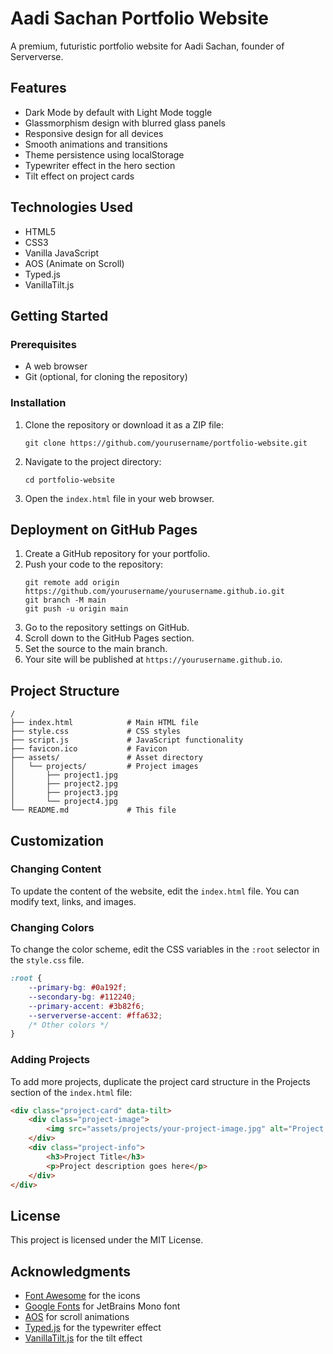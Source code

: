 # Aadi Sachan Portfolio Website

A premium, futuristic portfolio website for Aadi Sachan, founder of Serververse.

## Features

- Dark Mode by default with Light Mode toggle
- Glassmorphism design with blurred glass panels
- Responsive design for all devices
- Smooth animations and transitions
- Theme persistence using localStorage
- Typewriter effect in the hero section
- Tilt effect on project cards

## Technologies Used

- HTML5
- CSS3
- Vanilla JavaScript
- AOS (Animate on Scroll)
- Typed.js
- VanillaTilt.js

## Getting Started

### Prerequisites

- A web browser
- Git (optional, for cloning the repository)

### Installation

1. Clone the repository or download it as a ZIP file:
   ```
   git clone https://github.com/yourusername/portfolio-website.git
   ```
   
2. Navigate to the project directory:
   ```
   cd portfolio-website
   ```
   
3. Open the `index.html` file in your web browser.

## Deployment on GitHub Pages

1. Create a GitHub repository for your portfolio.
2. Push your code to the repository:
   ```
   git remote add origin https://github.com/yourusername/yourusername.github.io.git
   git branch -M main
   git push -u origin main
   ```
3. Go to the repository settings on GitHub.
4. Scroll down to the GitHub Pages section.
5. Set the source to the main branch.
6. Your site will be published at `https://yourusername.github.io`.

## Project Structure

```
/
├── index.html            # Main HTML file
├── style.css             # CSS styles
├── script.js             # JavaScript functionality
├── favicon.ico           # Favicon
├── assets/               # Asset directory
│   └── projects/         # Project images
│       ├── project1.jpg
│       ├── project2.jpg
│       ├── project3.jpg
│       └── project4.jpg
└── README.md             # This file
```

## Customization

### Changing Content

To update the content of the website, edit the `index.html` file. You can modify text, links, and images.

### Changing Colors

To change the color scheme, edit the CSS variables in the `:root` selector in the `style.css` file.

```css
:root {
    --primary-bg: #0a192f;
    --secondary-bg: #112240;
    --primary-accent: #3b82f6;
    --serververse-accent: #ffa632;
    /* Other colors */
}
```

### Adding Projects

To add more projects, duplicate the project card structure in the Projects section of the `index.html` file:

```html
<div class="project-card" data-tilt>
    <div class="project-image">
        <img src="assets/projects/your-project-image.jpg" alt="Project Title">
    </div>
    <div class="project-info">
        <h3>Project Title</h3>
        <p>Project description goes here</p>
    </div>
</div>
```

## License

This project is licensed under the MIT License.

## Acknowledgments

- [Font Awesome](https://fontawesome.com/) for the icons
- [Google Fonts](https://fonts.google.com/) for JetBrains Mono font
- [AOS](https://michalsnik.github.io/aos/) for scroll animations
- [Typed.js](https://github.com/mattboldt/typed.js/) for the typewriter effect
- [VanillaTilt.js](https://micku7zu.github.io/vanilla-tilt.js/) for the tilt effect 